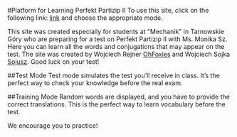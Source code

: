 #Platform for Learning Perfekt Partizip II
To use this site, click on the following link: [link](https://partizip.github.io) and choose the appropriate mode.

This site was created especially for students at "Mechanik" in Tarnowskie Góry who are preparing for a test on Perfekt Partizip II with Ms. Monika Sz. Here you can learn all the words and conjugations that may appear on the test.
The site was created by Wojciech Rejner [OhFoxies](https://github.com/OhFoxies)  and Wojciech Sojka [Sojusz](https://github.com/sojusz).
Good luck on your test!

##Test Mode
Test mode simulates the test you’ll receive in class. It’s the perfect way to check your knowledge before the real exam.

##Training Mode
Random words are displayed, and you have to provide the correct translations. This is the perfect way to learn vocabulary before the test.

We encourage you to practice!